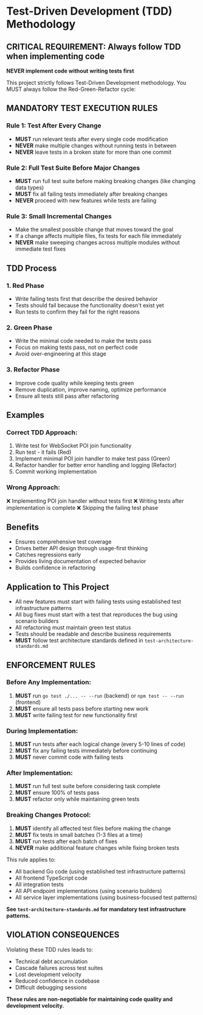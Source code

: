 # Test-Driven Development (TDD) Methodology

## CRITICAL REQUIREMENT: Always follow TDD when implementing code

**NEVER implement code without writing tests first**

This project strictly follows Test-Driven Development methodology. You MUST always follow the Red-Green-Refactor cycle:

## MANDATORY TEST EXECUTION RULES

### Rule 1: Test After Every Change
- **MUST** run relevant tests after every single code modification
- **NEVER** make multiple changes without running tests in between
- **NEVER** leave tests in a broken state for more than one commit

### Rule 2: Full Test Suite Before Major Changes
- **MUST** run full test suite before making breaking changes (like changing data types)
- **MUST** fix all failing tests immediately after breaking changes
- **NEVER** proceed with new features while tests are failing

### Rule 3: Small Incremental Changes
- Make the smallest possible change that moves toward the goal
- If a change affects multiple files, fix tests for each file immediately
- **NEVER** make sweeping changes across multiple modules without immediate test fixes

## TDD Process

### 1. Red Phase
- Write failing tests first that describe the desired behavior
- Tests should fail because the functionality doesn't exist yet
- Run tests to confirm they fail for the right reasons

### 2. Green Phase  
- Write the minimal code needed to make the tests pass
- Focus on making tests pass, not on perfect code
- Avoid over-engineering at this stage

### 3. Refactor Phase
- Improve code quality while keeping tests green
- Remove duplication, improve naming, optimize performance
- Ensure all tests still pass after refactoring

## Examples

### Correct TDD Approach:
1. Write test for WebSocket POI join functionality
2. Run test - it fails (Red)
3. Implement minimal POI join handler to make test pass (Green)
4. Refactor handler for better error handling and logging (Refactor)
5. Commit working implementation

### Wrong Approach:
❌ Implementing POI join handler without tests first
❌ Writing tests after implementation is complete
❌ Skipping the failing test phase

## Benefits

- Ensures comprehensive test coverage
- Drives better API design through usage-first thinking
- Catches regressions early
- Provides living documentation of expected behavior
- Builds confidence in refactoring

## Application to This Project

- All new features must start with failing tests using established test infrastructure patterns
- All bug fixes must start with a test that reproduces the bug using scenario builders
- All refactoring must maintain green test status
- Tests should be readable and describe business requirements
- **MUST** follow test architecture standards defined in `test-architecture-standards.md`

## ENFORCEMENT RULES

### Before Any Implementation:
1. **MUST** run `go test ./... -- --run` (backend) or `npm test -- --run` (frontend)
2. **MUST** ensure all tests pass before starting new work
3. **MUST** write failing test for new functionality first

### During Implementation:
1. **MUST** run tests after each logical change (every 5-10 lines of code)
2. **MUST** fix any failing tests immediately before continuing
3. **MUST** never commit code with failing tests

### After Implementation:
1. **MUST** run full test suite before considering task complete
2. **MUST** ensure 100% of tests pass
3. **MUST** refactor only while maintaining green tests

### Breaking Changes Protocol:
1. **MUST** identify all affected test files before making the change
2. **MUST** fix tests in small batches (1-3 files at a time)
3. **MUST** run tests after each batch of fixes
4. **NEVER** make additional feature changes while fixing broken tests

This rule applies to:
- All backend Go code (using established test infrastructure patterns)
- All frontend TypeScript code  
- All integration tests
- All API endpoint implementations (using scenario builders)
- All service layer implementations (using business-focused test patterns)

**See `test-architecture-standards.md` for mandatory test infrastructure patterns.**

## VIOLATION CONSEQUENCES

Violating these TDD rules leads to:
- Technical debt accumulation
- Cascade failures across test suites
- Lost development velocity
- Reduced confidence in codebase
- Difficult debugging sessions

**These rules are non-negotiable for maintaining code quality and development velocity.**